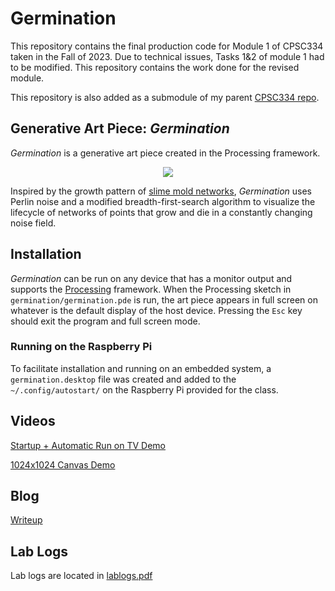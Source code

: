 # Germination
This repository contains the final production code for Module 1 of CPSC334 taken in the Fall of 2023.
Due to technical issues, Tasks 1&2 of module 1 had to be modified. This repository contains the work done for the revised module.

This repository is also added as a submodule of my parent [CPSC334 repo](https://github.com/dsmaugy/cpsc334).

## Generative Art Piece: _Germination_
_Germination_ is a generative art piece created in the Processing framework. 
<p align="center">
    <img src="resources/final_demo_gif.gif">
</p>

Inspired by the growth pattern of [slime mold networks](https://www.wired.com/2010/01/slime-mold-grows-network-just-like-tokyo-rail-system/), _Germination_ uses Perlin noise and a modified breadth-first-search algorithm to visualize the lifecycle of networks of points that grow and die in a constantly changing noise field.

## Installation
_Germination_ can be run on any device that has a monitor output and supports the [Processing](https://processing.org/) framework. When the Processing sketch in `germination/germination.pde` is run, the art piece appears in full screen on whatever is the default display of the host device. Pressing the `Esc` key should exit the program and full screen mode. 


### Running on the Raspberry Pi
To facilitate installation and running on an embedded system, a `germination.desktop` file was created and added to the `~/.config/autostart/` on the Raspberry Pi provided for the class.

## Videos

[Startup + Automatic Run on TV Demo](https://youtu.be/V2qYnOAsamw)

[1024x1024 Canvas Demo](https://youtube.com/shorts/vWqmeOZgUF8)

## Blog
[Writeup](blogpost.md)

## Lab Logs
Lab logs are located in [lablogs.pdf](lablogs.pdf)